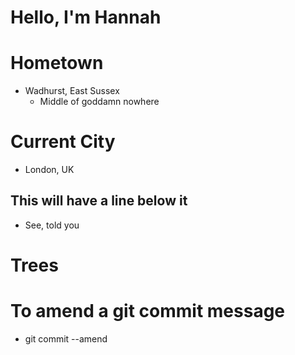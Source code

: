 # Hello, I'm Hannah

# Hometown
* Wadhurst, East Sussex
	* Middle of goddamn nowhere

# Current City
* London, UK

## This will have a line below it
* See, told you

# Trees

# To amend a git commit message
* git commit --amend